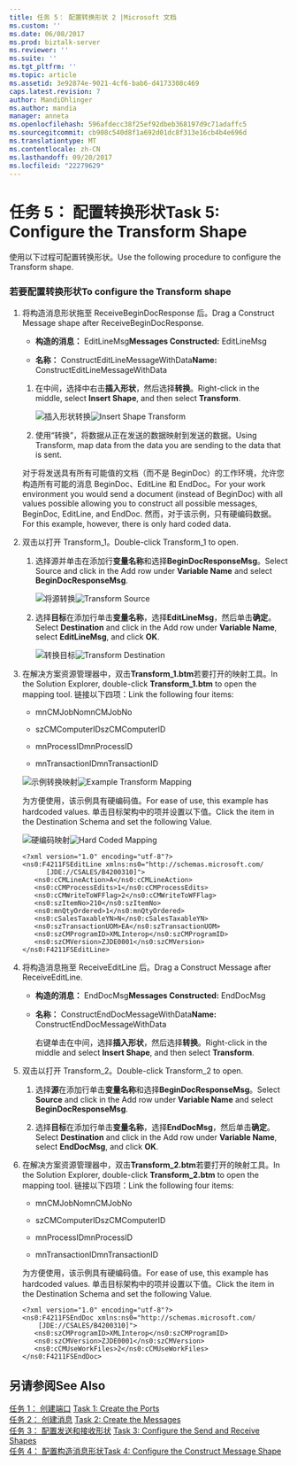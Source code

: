```yaml
---
title: 任务 5： 配置转换形状 2 |Microsoft 文档
ms.custom: ''
ms.date: 06/08/2017
ms.prod: biztalk-server
ms.reviewer: ''
ms.suite: ''
ms.tgt_pltfrm: ''
ms.topic: article
ms.assetid: 3e92874e-9021-4cf6-bab6-d4173308c469
caps.latest.revision: 7
author: MandiOhlinger
ms.author: mandia
manager: anneta
ms.openlocfilehash: 596afdecc38f25ef92dbeb368197d9c71adaffc5
ms.sourcegitcommit: cb908c540d8f1a692d01dc8f313e16cb4b4e696d
ms.translationtype: MT
ms.contentlocale: zh-CN
ms.lasthandoff: 09/20/2017
ms.locfileid: "22279629"
---
```

# <a name="task-5-configure-the-transform-shape"></a><span data-ttu-id="78aa1-102">任务 5： 配置转换形状</span><span class="sxs-lookup"><span data-stu-id="78aa1-102">Task 5: Configure the Transform Shape</span></span>
<span data-ttu-id="78aa1-103">使用以下过程可配置转换形状。</span><span class="sxs-lookup"><span data-stu-id="78aa1-103">Use the following procedure to configure the Transform shape.</span></span>  
  
### <a name="to-configure-the-transform-shape"></a><span data-ttu-id="78aa1-104">若要配置转换形状</span><span class="sxs-lookup"><span data-stu-id="78aa1-104">To configure the Transform shape</span></span>  
  
1.  <span data-ttu-id="78aa1-105">将构造消息形状拖至 ReceiveBeginDocResponse 后。</span><span class="sxs-lookup"><span data-stu-id="78aa1-105">Drag a Construct Message shape after ReceiveBeginDocResponse.</span></span>  
  
    -   <span data-ttu-id="78aa1-106">**构造的消息：** EditLineMsg</span><span class="sxs-lookup"><span data-stu-id="78aa1-106">**Messages Constructed:** EditLineMsg</span></span>  
  
    -   <span data-ttu-id="78aa1-107">**名称：** ConstructEditLineMessageWithData</span><span class="sxs-lookup"><span data-stu-id="78aa1-107">**Name:** ConstructEditLineMessageWithData</span></span>  
  
    1.  <span data-ttu-id="78aa1-108">在中间，选择中右击**插入形状**，然后选择**转换**。</span><span class="sxs-lookup"><span data-stu-id="78aa1-108">Right-click in the middle, select **Insert Shape**, and then select **Transform**.</span></span>  
  
         <span data-ttu-id="78aa1-109">![插入形状转换](../core/media/insert-shape-transform.gif "insert_shape_transform")</span><span class="sxs-lookup"><span data-stu-id="78aa1-109">![Insert Shape Transform](../core/media/insert-shape-transform.gif "insert_shape_transform")</span></span>  
  
    2.  <span data-ttu-id="78aa1-110">使用“转换”，将数据从正在发送的数据映射到发送的数据。</span><span class="sxs-lookup"><span data-stu-id="78aa1-110">Using Transform, map data from the data you are sending to the data that is sent.</span></span>  
  
     <span data-ttu-id="78aa1-111">对于将发送具有所有可能值的文档（而不是 BeginDoc）的工作环境，允许您构造所有可能的消息 BeginDoc、EditLine 和 EndDoc。</span><span class="sxs-lookup"><span data-stu-id="78aa1-111">For your work environment you would send a document (instead of BeginDoc) with all values possible allowing you to construct all possible messages, BeginDoc, EditLine, and EndDoc.</span></span> <span data-ttu-id="78aa1-112">然而，对于该示例，只有硬编码数据。</span><span class="sxs-lookup"><span data-stu-id="78aa1-112">For this example, however, there is only hard coded data.</span></span>  
  
2.  <span data-ttu-id="78aa1-113">双击以打开 Transform_1。</span><span class="sxs-lookup"><span data-stu-id="78aa1-113">Double-click Transform_1 to open.</span></span>  
  
    1.  <span data-ttu-id="78aa1-114">选择源并单击在添加行**变量名称**和选择**BeginDocResponseMsg**。</span><span class="sxs-lookup"><span data-stu-id="78aa1-114">Select Source and click in the Add row under **Variable Name** and select **BeginDocResponseMsg**.</span></span>  
  
         <span data-ttu-id="78aa1-115">![将源转换](../core/media/transform-source.gif "transform_source")</span><span class="sxs-lookup"><span data-stu-id="78aa1-115">![Transform Source](../core/media/transform-source.gif "transform_source")</span></span>  
  
    2.  <span data-ttu-id="78aa1-116">选择**目标**在添加行单击**变量名称**，选择**EditLineMsg**，然后单击**确定**。</span><span class="sxs-lookup"><span data-stu-id="78aa1-116">Select **Destination** and click in the Add row under **Variable Name**, select **EditLineMsg**, and click **OK**.</span></span>  
  
         <span data-ttu-id="78aa1-117">![转换目标](../core/media/transform-destination.gif "transform_destination")</span><span class="sxs-lookup"><span data-stu-id="78aa1-117">![Transform Destination](../core/media/transform-destination.gif "transform_destination")</span></span>  
  
3.  <span data-ttu-id="78aa1-118">在解决方案资源管理器中，双击**Transform_1.btm**若要打开的映射工具。</span><span class="sxs-lookup"><span data-stu-id="78aa1-118">In the Solution Explorer, double-click **Transform_1.btm** to open the mapping tool.</span></span> <span data-ttu-id="78aa1-119">链接以下四项：</span><span class="sxs-lookup"><span data-stu-id="78aa1-119">Link the following four items:</span></span>  
  
    -   <span data-ttu-id="78aa1-120">mnCMJobNo</span><span class="sxs-lookup"><span data-stu-id="78aa1-120">mnCMJobNo</span></span>  
  
    -   <span data-ttu-id="78aa1-121">szCMComputerID</span><span class="sxs-lookup"><span data-stu-id="78aa1-121">szCMComputerID</span></span>  
  
    -   <span data-ttu-id="78aa1-122">mnProcessID</span><span class="sxs-lookup"><span data-stu-id="78aa1-122">mnProcessID</span></span>  
  
    -   <span data-ttu-id="78aa1-123">mnTransactionID</span><span class="sxs-lookup"><span data-stu-id="78aa1-123">mnTransactionID</span></span>  
  
     <span data-ttu-id="78aa1-124">![示例转换映射](../core/media/example-transformmapping.gif "example_transformmapping")</span><span class="sxs-lookup"><span data-stu-id="78aa1-124">![Example Transform Mapping](../core/media/example-transformmapping.gif "example_transformmapping")</span></span>  
  
     <span data-ttu-id="78aa1-125">为方便使用，该示例具有硬编码值。</span><span class="sxs-lookup"><span data-stu-id="78aa1-125">For ease of use, this example has hardcoded values.</span></span> <span data-ttu-id="78aa1-126">单击目标架构中的项并设置以下值。</span><span class="sxs-lookup"><span data-stu-id="78aa1-126">Click the item in the Destination Schema and set the following Value.</span></span>  
  
     <span data-ttu-id="78aa1-127">![硬编码映射](../core/media/hardcoded-mapping-example.gif "hardcoded_mapping_example")</span><span class="sxs-lookup"><span data-stu-id="78aa1-127">![Hard Coded Mapping](../core/media/hardcoded-mapping-example.gif "hardcoded_mapping_example")</span></span>  
  
    ```  
    <?xml version="1.0" encoding="utf-8"?>  
    <ns0:F4211FSEditLine xmlns:ns0="http://schemas.microsoft.com/  
          [JDE://CSALES/B4200310]">  
       <ns0:cCMLineAction>A</ns0:cCMLineAction>  
       <ns0:cCMProcessEdits>1</ns0:cCMProcessEdits>  
       <ns0:cCMWriteToWFFlag>2</ns0:cCMWriteToWFFlag>  
       <ns0:szItemNo>210</ns0:szItemNo>  
       <ns0:mnQtyOrdered>1</ns0:mnQtyOrdered>  
       <ns0:cSalesTaxableYN>N</ns0:cSalesTaxableYN>  
       <ns0:szTransactionUOM>EA</ns0:szTransactionUOM>  
       <ns0:szCMProgramID>XMLInterop</ns0:szCMProgramID>  
       <ns0:szCMVersion>ZJDE0001</ns0:szCMVersion>  
    </ns0:F4211FSEditLine>  
    ```  
  
4.  <span data-ttu-id="78aa1-128">将构造消息拖至 ReceiveEditLine 后。</span><span class="sxs-lookup"><span data-stu-id="78aa1-128">Drag a Construct Message after ReceiveEditLine.</span></span>  
  
    -   <span data-ttu-id="78aa1-129">**构造的消息：** EndDocMsg</span><span class="sxs-lookup"><span data-stu-id="78aa1-129">**Messages Constructed:** EndDocMsg</span></span>  
  
    -   <span data-ttu-id="78aa1-130">**名称：** ConstructEndDocMessageWithData</span><span class="sxs-lookup"><span data-stu-id="78aa1-130">**Name:** ConstructEndDocMessageWithData</span></span>  
  
         <span data-ttu-id="78aa1-131">右键单击在中间，选择**插入形状**，然后选择**转换**。</span><span class="sxs-lookup"><span data-stu-id="78aa1-131">Right-click in the middle and select **Insert Shape**, and then select **Transform**.</span></span>  
  
5.  <span data-ttu-id="78aa1-132">双击以打开 Transform_2。</span><span class="sxs-lookup"><span data-stu-id="78aa1-132">Double-click Transform_2 to open.</span></span>  
  
    1.  <span data-ttu-id="78aa1-133">选择**源**在添加行单击**变量名称**和选择**BeginDocResponseMsg**。</span><span class="sxs-lookup"><span data-stu-id="78aa1-133">Select **Source** and click in the Add row under **Variable Name** and select **BeginDocResponseMsg**.</span></span>  
  
    2.  <span data-ttu-id="78aa1-134">选择**目标**在添加行单击**变量名称**，选择**EndDocMsg**，然后单击**确定**。</span><span class="sxs-lookup"><span data-stu-id="78aa1-134">Select **Destination** and click in the Add row under **Variable Name**, select **EndDocMsg**, and click **OK**.</span></span>  
  
6.  <span data-ttu-id="78aa1-135">在解决方案资源管理器中，双击**Transform_2.btm**若要打开的映射工具。</span><span class="sxs-lookup"><span data-stu-id="78aa1-135">In the Solution Explorer, double-click **Transform_2.btm** to open the mapping tool.</span></span> <span data-ttu-id="78aa1-136">链接以下四项：</span><span class="sxs-lookup"><span data-stu-id="78aa1-136">Link the following four items:</span></span>  
  
    -   <span data-ttu-id="78aa1-137">mnCMJobNo</span><span class="sxs-lookup"><span data-stu-id="78aa1-137">mnCMJobNo</span></span>  
  
    -   <span data-ttu-id="78aa1-138">szCMComputerID</span><span class="sxs-lookup"><span data-stu-id="78aa1-138">szCMComputerID</span></span>  
  
    -   <span data-ttu-id="78aa1-139">mnProcessID</span><span class="sxs-lookup"><span data-stu-id="78aa1-139">mnProcessID</span></span>  
  
    -   <span data-ttu-id="78aa1-140">mnTransactionID</span><span class="sxs-lookup"><span data-stu-id="78aa1-140">mnTransactionID</span></span>  
  
     <span data-ttu-id="78aa1-141">为方便使用，该示例具有硬编码值。</span><span class="sxs-lookup"><span data-stu-id="78aa1-141">For ease of use, this example has hardcoded values.</span></span> <span data-ttu-id="78aa1-142">单击目标架构中的项并设置以下值。</span><span class="sxs-lookup"><span data-stu-id="78aa1-142">Click the item in the Destination Schema and set the following Value.</span></span>  
  
    ```  
    <?xml version="1.0" encoding="utf-8"?>  
    <ns0:F4211FSEndDoc xmlns:ns0="http://schemas.microsoft.com/  
        [JDE://CSALES/B4200310]">  
       <ns0:szCMProgramID>XMLInterop</ns0:szCMProgramID>  
       <ns0:szCMVersion>ZJDE0001</ns0:szCMVersion>  
       <ns0:cCMUseWorkFiles>2</ns0:cCMUseWorkFiles>  
    </ns0:F4211FSEndDoc>  
    ```  
  
## <a name="see-also"></a><span data-ttu-id="78aa1-143">另请参阅</span><span class="sxs-lookup"><span data-stu-id="78aa1-143">See Also</span></span>  
 <span data-ttu-id="78aa1-144">[任务 1： 创建端口](../core/task-1-create-the-ports1.md) </span><span class="sxs-lookup"><span data-stu-id="78aa1-144">[Task 1: Create the Ports](../core/task-1-create-the-ports1.md) </span></span>  
 <span data-ttu-id="78aa1-145">[任务 2： 创建消息](../core/task-2-create-the-messages2.md) </span><span class="sxs-lookup"><span data-stu-id="78aa1-145">[Task 2: Create the Messages](../core/task-2-create-the-messages2.md) </span></span>  
 <span data-ttu-id="78aa1-146">[任务 3： 配置发送和接收形状](../core/task-3-configure-the-send-and-receive-shapes2.md) </span><span class="sxs-lookup"><span data-stu-id="78aa1-146">[Task 3: Configure the Send and Receive Shapes](../core/task-3-configure-the-send-and-receive-shapes2.md) </span></span>  
 [<span data-ttu-id="78aa1-147">任务 4： 配置构造消息形状</span><span class="sxs-lookup"><span data-stu-id="78aa1-147">Task 4: Configure the Construct Message Shape</span></span>](../core/task-4-configure-the-construct-message-shape1.md)
